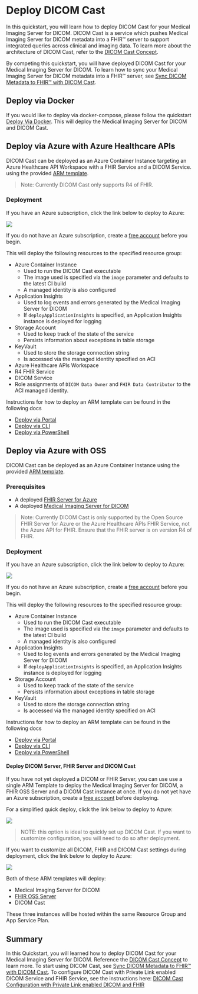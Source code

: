 # Deploy DICOM Cast

In this quickstart, you will learn how to deploy DICOM Cast for your Medical Imaging Server for DICOM. DICOM Cast is a service which pushes Medical Imaging Server for DICOM metadata into a FHIR&trade; server to support integrated queries across clinical and imaging data. To learn more about the architecture of DICOM Cast, refer to the [DICOM Cast Concept](../concepts/dicom-cast.md).

By competing this quickstart, you will have deployed DICOM Cast for your Medical Imaging Server for DICOM. To learn how to sync your Medical Imaging Server for DICOM metadata into a FHIR&trade; server, see [Sync DICOM Metadata to FHIR&trade; with DICOM Cast](../how-to-guides/sync-dicom-metadata-to-fhir.md).

## Deploy via Docker

If you would like to deploy via docker-compose, please follow the quickstart [Deploy Via Docker](deploy-via-docker.md). This will deploy the Medical Imaging Server for DICOM and DICOM Cast.

## Deploy via Azure with Azure Healthcare APIs

DICOM Cast can be deployed as an Azure Container Instance targeting an Azure Healthcare API Workspace with a FHIR Service and a DICOM Service. using the provided [ARM template](/converter/dicom-cast/samples/templates/deploy-with-healthcareapis.json).

> Note: Currently DICOM Cast only supports R4 of FHIR.

### Deployment

If you have an Azure subscription, click the link below to deploy to Azure:

<a href="https://portal.azure.com/#create/Microsoft.Template/uri/https%3A%2F%2Fraw.githubusercontent.com%2Fmicrosoft%2Fdicom-server%2Fmain%2Fconverter%2Fdicom-cast%2Fsamples%2Ftemplates%2Fdeploy-with-healthcareapis.json" target="_blank">
    <img src="https://aka.ms/deploytoazurebutton"/>
</a>

If you do not have an Azure subscription, create a [free account](https://azure.microsoft.com/free) before you begin.

This will deploy the following resources to the specified resource group:

* Azure Container Instance
  + Used to run the DICOM Cast executable
  + The image used is specified via the `image` parameter and defaults to the latest CI build
  + A managed identity is also configured
* Application Insights
  + Used to log events and errors generated by the Medical Imaging Server for DICOM
  + If `deployApplicationInsights` is specified, an Application Insights instance is deployed for logging
* Storage Account
  + Used to keep track of the state of the service
  + Persists information about exceptions in table storage
* KeyVault
  + Used to store the storage connection string
  + Is accessed via the managed identity specified on ACI
* Azure Healthcare APIs Workspace
* R4 FHIR Service
* DICOM Service
* Role assignments of `DICOM Data Owner` and `FHIR Data Contributor` to the ACI managed identity.

Instructions for how to deploy an ARM template can be found in the following docs
* [Deploy via Portal](https://docs.microsoft.com/azure/azure-resource-manager/templates/deploy-portal)
* [Deploy via CLI](https://docs.microsoft.com/azure/azure-resource-manager/templates/deploy-cli)
* [Deploy via PowerShell](https://docs.microsoft.com/azure/azure-resource-manager/templates/deploy-powershell)

## Deploy via Azure with OSS

DICOM Cast can be deployed as an Azure Container Instance using the provided [ARM template](/converter/dicom-cast/samples/templates/default-azuredeploy.json).

### Prerequisites

* A deployed [FHIR Server for Azure](https://github.com/microsoft/fhir-server)
* A deployed [Medical Imaging Server for DICOM](https://github.com/microsoft/dicom-server)

> Note: Currently DICOM Cast is only supported by the Open Source FHIR Server for Azure or the Azure Healthcare APIs FHIR Service, not the Azure API for FHIR. Ensure that the FHIR server is on version R4 of FHIR.

### Deployment

If you have an Azure subscription, click the link below to deploy to Azure:

<a href="https://portal.azure.com/#create/Microsoft.Template/uri/https%3A%2F%2Fraw.githubusercontent.com%2Fmicrosoft%2Fdicom-server%2Fmain%2Fconverter%2Fdicom-cast%2Fsamples%2Ftemplates%2Fdefault-azuredeploy.json" target="_blank">
    <img src="https://aka.ms/deploytoazurebutton"/>
</a>

If you do not have an Azure subscription, create a [free account](https://azure.microsoft.com/free) before you begin.

This will deploy the following resources to the specified resource group:

* Azure Container Instance
  + Used to run the DICOM Cast executable
  + The image used is specified via the `image` parameter and defaults to the latest CI build
  + A managed identity is also configured
* Application Insights
  + Used to log events and errors generated by the Medical Imaging Server for DICOM
  + If `deployApplicationInsights` is specified, an Application Insights instance is deployed for logging
* Storage Account
  + Used to keep track of the state of the service
  + Persists information about exceptions in table storage
* KeyVault
  + Used to store the storage connection string
  + Is accessed via the managed identity specified on ACI

Instructions for how to deploy an ARM template can be found in the following docs
* [Deploy via Portal](https://docs.microsoft.com/azure/azure-resource-manager/templates/deploy-portal)
* [Deploy via CLI](https://docs.microsoft.com/azure/azure-resource-manager/templates/deploy-cli)
* [Deploy via PowerShell](https://docs.microsoft.com/azure/azure-resource-manager/templates/deploy-powershell)

#### Deploy DICOM Server, FHIR Server and DICOM Cast

If you have not yet deployed a DICOM or FHIR Server, you can use use a single ARM Template to deploy the Medical Imaging Server for DICOM, a FHIR OSS Server and a DICOM Cast instance at once. If you do not yet have an Azure subscription, create a [free account](https://azure.microsoft.com/free) before deploying.

For a simplified quick deploy, click the link below to deploy to Azure:

<a href="https://portal.azure.com/#create/Microsoft.Template/uri/https%3A%2F%2Fraw.githubusercontent.com%2Fmicrosoft%2Fdicom-server%2Fmain%2Fsamples%2Ftemplates%2Fdicomcast-quick-deploy.json" target="_blank">
  <img src="https://aka.ms/deploytoazurebutton"/>
</a>

> NOTE: this option is ideal to quickly set up DICOM Cast. If you want to customize configuration, you will need to do so after deployment.

If you want to customize all DICOM, FHIR and DICOM Cast settings during deployment, click the link below to deploy to Azure:

<a href="https://portal.azure.com/#create/Microsoft.Template/uri/https%3A%2F%2Fraw.githubusercontent.com%2Fmicrosoft%2Fdicom-server%2Fmain%2Fsamples%2Ftemplates%2Fdicomcast-fhir-dicom-azuredeploy.json" target="_blank">
  <img src="https://aka.ms/deploytoazurebutton"/>
</a>

Both of these ARM templates will deploy:

* Medical Imaging Server for DICOM
* [FHIR OSS Server](https://github.com/microsoft/fhir-server)
* DICOM Cast

These three instances will be hosted within the same Resource Group and App Service Plan.

## Summary

In this Quickstart, you will learned how to deploy DICOM Cast for your Medical Imaging Server for DICOM. Reference the [DICOM Cast Concept](../concepts/dicom-cast.md) to learn more. To start using DICOM Cast, see [Sync DICOM Metadata to FHIR&trade; with DICOM Cast](../how-to-guides/sync-dicom-metadata-to-fhir.md). To configure DICOM Cast with Private Link enabled DICOM Service and FHIR Service, see the instructions here: [DICOM Cast Configuration with Private Link enabled DICOM and FHIR](../../converter/dicom-cast/docs/workingWithPrivateLink.md) 

